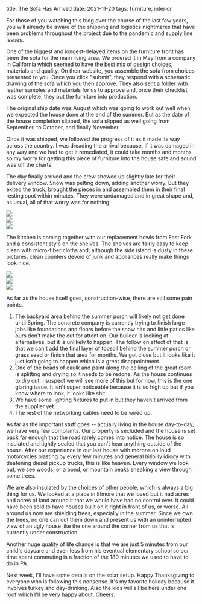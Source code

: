 title: The Sofa Has Arrived
date: 2021-11-20
tags: furniture, interior


For those of you watching this blog over the course of the last few years, you will already be aware of the shipping and logistics nightmares that have been problems throughout the project due to the pandemic and supply line issues.  

One of the biggest and longest-delayed items on the furniture front has been the sofa for the main living area.  We ordered it in May from a company in California which seemed to have the best mix of design choices, materials and quality.  On their website, you assemble the sofa from choices presented to you. Once you click "submit", they respond with a schematic drawing of the sofa which you then approve. They also sent a folder with leather samples and materials for us to approve and, once their checklist was complete, they put the furniture into production.  

The original ship date was August which was going to work out well when we expected the house done at the end of the summer. But as the date of the house completion slipped, the sofa slipped as well going from September, to October, and finally November.  

Once it was shipped, we followed the progress of it as it made its way across the country. I was dreading the arrival because, if it was damaged in any way and we had to get it remediated, it could take months and months so my worry for getting this piece of furniture into the house safe and sound was off the charts.

The day finally arrived and the crew showed up slightly late for their delivery window. Snow was pelting down, adding another worry.  But they exited the truck, brought the pieces in and assembled them in their final resting spot within minutes.  They were undamaged and in great shape and, as usual, all of that worry was for nothing.

![](/files/2021-11-20-snowy.jpeg)      
![](/files/2021-11-20-living-room.jpeg)      
![](/files/2021-11-20-kid-couch.jpeg)      

The kitchen is coming together with our replacement bowls from East Fork and a consistent style on the shelves.  The shelves are fairly easy to keep clean with micro-fiber cloths and, although the side island is dusty in these pictures, clean counters devoid of junk and appliances really make things look nice.

![](/files/2021-11-20-dusty1.jpeg)      
![](/files/2021-11-20-dusty2.jpeg)      
![](/files/2021-11-20-kitchen.jpeg)      

As far as the house itself goes, construction-wise, there are still some pain points.

1. The backyard area behind the summer porch will likely not get done until Spring.  The concrete company is currently trying to finish large jobs like foundations and floors before the snow hits and little patios like ours don't make the cut for attention.  Our builder is looking at alternatives, but it is unlikely to happen.  The follow on effect of that is that we can't add the final layer of topsoil behind the summer porch or grass seed or finish that area for months.  We got close but it looks like it just isn't going to happen which is a great disappointment. 
2. One of the beads of caulk and paint along the ceiling of the great room is splitting and drying so it needs to be redone.  As the house continues to dry out, I suspect we will see more of this but for now, this is the one glaring issue.  It isn't super noticeable because it is so high up but if you know where to look, it looks like shit.
3. We have some lighting fixtures to put in but they haven't arrived from the supplier yet. 
4. The rest of the networking cables need to be wired up.

As far as the important stuff goes -- actually living in the house day-to-day, we have very few complaints. Our property is secluded and the house is set back far enough that the road rarely comes into notice.  The house is so insulated and tightly sealed that you can't hear anything outside of the house.  After our experience in our last house with morons on loud motorcycles blasting by every few minutes and general hillbilly idiocy with deafening diesel pickup trucks, this is like heaven. Every window we look out, we see woods, or a pond, or mountain peaks sneaking a view through some trees.  

We are also insulated by the choices of other people, which is always a big thing for us.  We looked at a place in Elmore that we loved but it had acres and acres of land around it that we would have had no control over.  It could have been sold to have houses built on it right in front of us, or worse. All around us now are shielding trees, especially in the summer. Since we own the trees, no one can cut them down and present us with an uninterrupted view of an ugly house like the one around the corner from us that is currently under construction.

Another huge quality of life change is that we are just 5 minutes from our child's daycare and even less from his eventual elementary school so our time spent commuting is a fraction of the 180 minutes we used to have to do in PA. 

Next week, I'll have some details on the solar setup.  Happy Thanksgiving to everyone who is following this nonsense. It's my favorite holiday because it involves turkey and day-drinking.  Also the kids will all be here under one roof which I'll be very happy about. Cheers.